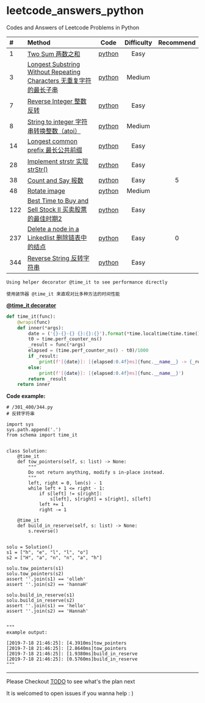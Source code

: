 # leetcode_answers_python
Codes and Answers of Leetcode Problems in Python

|\#|Method|Code|Difficulty|Recommend|
|:--|:-----|:-----:|:----------:|:----:|
|1|[Two Sum 两数之和](https://leetcode-cn.com/problems/two-sum/)|[python](/1_100/1.py)|Easy|
|3|[Longest Substring Without Repeating Characters 无重复字符的最长子串](https://leetcode-cn.com/problems/longest-substring-without-repeating-characters/)|[python](/1_100/3.py)|Medium|
|7|[Reverse Integer 整数反转](https://leetcode-cn.com/problems/reverse-integer/)|[python](/1_100/7.py)|Easy|
|8|[String to integer 字符串转换整数（atoi）](https://leetcode-cn.com/problems/string-to-integer-atoi/)|[python](/1_100/8.py)|Medium|
|14|[Longest common prefix 最长公共前缀](https://leetcode-cn.com/problems/longest-common-prefix/)|[python](/1_100/14.py)|Easy|
|28|[Implement strstr 实现strStr()](https://leetcode-cn.com/problems/implement-strstr/)|[python](/1_100/28.py)|Easy|
|38|[Count and Say 报数](https://leetcode-cn.com/problems/count-and-say/)|[python](/1_100/38.py)|Easy|5|
|48|[Rotate image](/1_100/48.md)|[python](/1_100/48.py)|Medium|
|122|[Best Time to Buy and Sell Stock II 买卖股票的最佳时期2](/101_200/122_best_time_to_buy_and_sell_stock.md)|[python](/101_200/122.py)|Easy|
|237|[Delete a node in a Linkedlist 删除链表中的结点](https://leetcode-cn.com/problems/delete-node-in-a-linked-list/)|[python](/201/300/237.py)|Easy|0|
|344|[Reverse String 反转字符串]()|[python](/301_400/344.py)|Easy|


	Using helper decorator @time_it to see performance directly 

	使用装饰器 @time_it 来直观对比多种方法的时间性能

[**@time_it decorator**](/sechema.py)
```python
def time_it(func):
    @wraps(func)
    def inner(*args):
        date = ('{}-{}-{} {}:{}:{}').format(*time.localtime(time.time()))
        t0 = time.perf_counter_ns()
        _result = func(*args)
        elapsed = (time.perf_counter_ns() - t0)/1000
        if _result:
            print(f'[{date}]: [{elapsed:0.4f}ms]{func.__name__} -> {_result}')
        else:
            print(f'[{date}]: [{elapsed:0.4f}ms]{func.__name__}')
        return _result
    return inner
```

**Code example:**

```python3
# /301_400/344.py
# 反转字符串

import sys
sys.path.append('.')
from schema import time_it


class Solution:
    @time_it
    def tow_pointers(self, s: list) -> None:
        """
        Do not return anything, modify s in-place instead.
        """
        left, right = 0, len(s) - 1
        while left + 1 <= right - 1:
            if s[left] != s[right]:
                s[left], s[right] = s[right], s[left]
            left += 1
            right -= 1

    @time_it
    def build_in_reserve(self, s: list) -> None:
        s.reverse()


solu = Solution()
s1 = ["h", "e", "l", "l", "o"]
s2 = ["H", "a", "n", "n", "a", "h"]

solu.tow_pointers(s1)
solu.tow_pointers(s2)
assert ''.join(s1) == 'olleh'
assert ''.join(s2) == 'hannaH'

solu.build_in_reserve(s1)
solu.build_in_reserve(s2)
assert ''.join(s1) == 'hello'
assert ''.join(s2) == 'Hannah'


"""
example output:

[2019-7-18 21:46:25]: [4.3910ms]tow_pointers
[2019-7-18 21:46:25]: [2.8640ms]tow_pointers
[2019-7-18 21:46:25]: [1.9380ms]build_in_reserve
[2019-7-18 21:46:25]: [0.5760ms]build_in_reserve
"""
```


---
Please Checkout [TODO](/TODO.md) to see what's the plan next

It is welcomed to open issues if you wanna help : )
